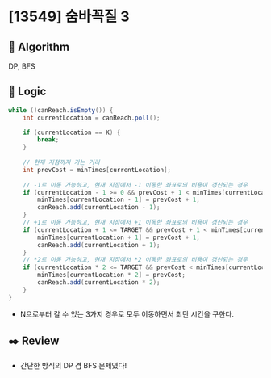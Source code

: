 # [13549] 숨바꼭질 3

## :pushpin: **Algorithm**

DP, BFS

## :round_pushpin: **Logic**

```java
while (!canReach.isEmpty()) {
    int currentLocation = canReach.poll();

    if (currentLocation == K) {
        break;
    }
    
    // 현재 지점까지 가는 거리
    int prevCost = minTimes[currentLocation];
    
    // -1로 이동 가능하고, 현재 지점에서 -1 이동한 좌표로의 비용이 갱신되는 경우
    if (currentLocation - 1 >= 0 && prevCost + 1 < minTimes[currentLocation - 1]) {
        minTimes[currentLocation - 1] = prevCost + 1;
        canReach.add(currentLocation - 1);
    }
    // +1로 이동 가능하고, 현재 지점에서 +1 이동한 좌표로의 비용이 갱신되는 경우
    if (currentLocation + 1 <= TARGET && prevCost + 1 < minTimes[currentLocation + 1]) {
        minTimes[currentLocation + 1] = prevCost + 1;
        canReach.add(currentLocation + 1);
    }
    // *2로 이동 가능하고, 현재 지점에서 *2 이동한 좌표로의 비용이 갱신되는 경우
    if (currentLocation * 2 <= TARGET && prevCost < minTimes[currentLocation * 2]) {
        minTimes[currentLocation * 2] = prevCost;
        canReach.add(currentLocation * 2);
    }
}
```

- N으로부터 갈 수 있는 3가지 경우로 모두 이동하면서 최단 시간을 구한다.

## :black_nib: **Review**

- 간단한 방식의 DP 겸 BFS 문제였다!